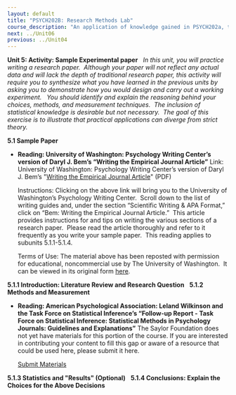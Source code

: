 ```yaml
---
layout: default
title: "PSYCH202B: Research Methods Lab"
course_description: "An application of knowledge gained in PSYCH202a, through creation, editing, evaluation, and review of experiments."
next: ../Unit06
previous: ../Unit04
---
```

**Unit 5: Activity: Sample Experimental paper** <span id="5"></span> 
*In this unit, you will practice writing a research paper.  Although
your paper will not reflect any actual data and will lack the depth of
traditional research paper, this activity will require you to synthesize
what you have learned in the previous units by asking you to demonstrate
how you would design and carry out a working experiment.   You should
identify and explain the reasoning behind your choices, methods, and
measurement techniques.  The inclusion of statistical knowledge is
desirable but not necessary.  The goal of this exercise is to illustrate
that practical applications can diverge from strict theory.*

**5.1 Sample Paper** <span id="5.1"></span> 
-   **Reading: University of Washington: Psychology Writing Center’s
    version of Daryl J. Bem’s “Writing the Empirical Journal Article”**
    Link: University of Washington: Psychology Writing Center’s version
    of Daryl J. Bem’s "[Writing the Empirical Journal
    Article](http://www.saylor.org/site/wp-content/uploads/2011/08/PSYCH202B-5.1-Writing-the-Empirical-Journal-Article.pdf)" (PDF)  
      
     Instructions: Clicking on the above link will bring you to the
    University of Washington’s Psychology Writing Center.  Scroll down
    to the list of writing guides and, under the section “Scientific
    Writing & APA Format,” click on “Bem: Writing the Empirical Journal
    Article.”  This article provides instructions for and tips on
    writing the various sections of a research paper.  Please read the
    article thoroughly and refer to it frequently as you write your
    sample paper.  This reading applies to subunits 5.1.1-5.1.4.  
      
     Terms of Use: The material above has been reposted with permission
    for educational, noncommercial use by The University of Washington.
     It can be viewed in its original form
    [here](http://www.psych.uw.edu/psych.php#p=339).

**5.1.1 Introduction: Literature Review and Research Question** <span
id="5.1.1"></span> 
**5.1.2 Methods and Measurement** <span id="5.1.2"></span> 
-   **Reading: American Psychological Association: Leland Wilkinson and
    the Task Force on Statistical Inference’s “Follow-up Report - Task
    Force on Statistical Inference: Statistical Methods in Psychology
    Journals: Guidelines and Explanations”**
    The Saylor Foundation does not yet have materials for this portion
    of the course. If you are interested in contributing your content to
    fill this gap or aware of a resource that could be used here, please
    submit it here.

    [Submit Materials](/contribute/)

**5.1.3 Statistics and "Results" (Optional)** <span id="5.1.3"></span> 
**5.1.4 Conclusions: Explain the Choices for the Above Decisions** <span
id="5.1.4"></span> 
